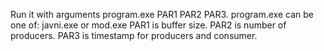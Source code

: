 Run it with arguments program.exe PAR1 PAR2 PAR3. program.exe can be one of: javni.exe or mod.exe
PAR1 is buffer size.
PAR2 is number of producers.
PAR3 is timestamp for producers and consumer.
